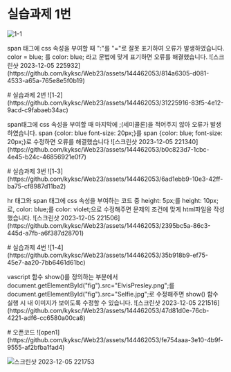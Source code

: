# 실습과제 1번
![1-1](https://github.com/kyksc/Web23/assets/144462053/c47d449d-079a-4226-a8c5-958bd4324f58)
<br>
<p>
span 태그에 css 속성을 부여할 때 ":"를 "="로 잘못 표기하여 오류가 발생하였습니다.
color = blue; 를 color: blue; 라고 문법에 맞게 표기하면 오류를 해결했습니다.
![스크린샷 2023-12-05 225932](https://github.com/kyksc/Web23/assets/144462053/814a6305-d081-4533-a65a-765e8e5f0b19)

</p>
# 실습과제 2번
![1-2](https://github.com/kyksc/Web23/assets/144462053/31225916-83f5-4e12-9acd-c9fabaeb34ac)
<br>
<p>
span태그에 css 속성을 부여할 때 마지막에 ;(세미콜론)을 적어주지 않아 오류가 발생하였습니다.
span {color: blue font-size: 20px;}를 span {color: blue; font-size: 20px;}로 수정하면 오류를 해결했습니다
![스크린샷 2023-12-05 221340](https://github.com/kyksc/Web23/assets/144462053/b0c823d7-1cbc-4e45-b24c-46856921e0f7)
</p>
# 실습과제 3번
![1-3](https://github.com/kyksc/Web23/assets/144462053/6ad1ebb9-10e3-42ff-ba75-cf8987d11ba2)
  <br>
<p>
hr 태그와 span 태그에 css 속성을 부여하는 코드 중 height: 5px;를 height: 10px;로,
color: blue;를 color: violet;으로 수정해주면 문제의 조건에 맞게 html파일을 작성했습니다.
![스크린샷 2023-12-05 221506](https://github.com/kyksc/Web23/assets/144462053/2395bc5a-86c3-445d-a7fb-a6f387d28701)
</p>
# 실습과제 4번
![1-4](https://github.com/kyksc/Web23/assets/144462053/35b918b9-ef75-45e7-aa20-7bb6461d61bc)
  <br>
<p>
vascript 함수 show()를 정의하는 부분에서 document.getElementById("fig").src="ElvisPresley.png";를
document.getElementById("fig").src="Selfie.jpg";로 수정해주면 show() 함수 실행 시 내 이미지가 보이도록 수정할 수 있습니다.
![스크린샷 2023-12-05 221516](https://github.com/kyksc/Web23/assets/144462053/47d81d0e-76cb-4221-adf6-cc6580a00ca8)
</p>
# 오픈코드
![open1](https://github.com/kyksc/Web23/assets/144462053/fe754aaa-3e10-4b9f-9555-af2bfba1fad4)
<br>
<p>

![스크린샷 2023-12-05 221753](https://github.com/kyksc/Web23/assets/144462053/577136b9-ada7-4cb5-a14a-8814f479d47e)
</p>
